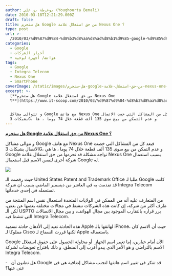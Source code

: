 ```yaml
---
author: يوغرطة بن علي (Youghourta Benali)
date: 2010-03-18T12:21:29.000Z
draft: false
title: هل ستحرم Google من حق استغلال علامة Nexus One ؟
type: post
url: >-
  /2010/03/%d9%87%d9%84-%d8%b3%d8%aa%d8%ad%d8%b1%d9%85-google-%d9%85%d9%86-%d8%ad%d9%82-%d8%a7%d8%b3%d8%aa%d8%ba%d9%84%d8%a7%d9%84-%d8%b9%d9%84%d8%a7%d9%85%d8%a9-nexus-one-%d8%9f/
categories:
  - Google
  - أخبار الشركات
  - هواتف/ أجهزة لوحية
tags:
  - Google
  - Integra Telecom
  - Nexus One
  - SmartPhone
coverImage: /static/images/هل-ستحرم-google-من-حق-استغلال-علامة-nexus-one-؟/nexusOne.png
excerpt: >-
  [**هل ستحرم Google من حق استغلال علامة Nexus One
  ؟**](https://www.it-scoop.com/2010/03/%d9%87%d9%84-%d8%b3%d8%aa%d8%ad%d8%b1%d9%85-google-%d9%85%d9%86-%d8%ad%d9%82-%d8%a7%d8%b3%d8%aa%d8%ba%d9%84%d8%a7%d9%84-%d8%b9%d9%84%d8%a7%d9%85%d8%a9-nexus-one-%d8%9f/)


  و تتوالى مشاكل Google مع هاتف Nexus One فبعد كل من المشاكل التي خصت الاتصال
  بشبكات 3G، و عدم التمكن من بيع سوى 135 ألف قطعة خلال 74 يوما ، ها
---
```

[**هل ستحرم Google من حق استغلال علامة Nexus One ؟**](https://www.it-scoop.com/2010/03/%d9%87%d9%84-%d8%b3%d8%aa%d8%ad%d8%b1%d9%85-google-%d9%85%d9%86-%d8%ad%d9%82-%d8%a7%d8%b3%d8%aa%d8%ba%d9%84%d8%a7%d9%84-%d8%b9%d9%84%d8%a7%d9%85%d8%a9-nexus-one-%d8%9f/)

و تتوالى مشاكل Google مع هاتف Nexus One فبعد كل من المشاكل التي خصت الاتصال بشبكات 3G، و عدم التمكن من بيع سوى 135 ألف قطعة خلال 74 يوما ، ها هي Google تواجه مشكلة قد تحرمها من حق استغلال علامة Nexus One بسبب استعمال شركة أخرى لنفس الاسم قبل استعمال Google له.

![](/static/images/هل-ستحرم-google-من-حق-استغلال-علامة-nexus-one-؟/nexusOne.png)

حيث رفضت الـ United States Patent and Trademark Office طلبا لـ Google كانت قد تقدمت به في العاشر من ديسمبر الماضي بسبب أن شركة Integra Telecom تستعمله في إحدى خدماتها.

من المتعارف عليه أنه من الممكن في الولايات المتحدة استعمال نفس اسم المنتجة من طرف أكثر من شركة، إن كانت هذه الشركات تنشط في مجالات مختلفة بعضها عن بعض، لكن الـ USPTO برر قراره بالتقارب الموجود بين مجال الهواتف، و بين مجال الاتصالات التي تنشط فيه Integra Telecom.

هذه الحادثة تعيد إلى الأذهان حادثة تسمية Apple لهاتفها بالـ iPhone، حيث أن الاسم كان مملوكا لـ Cisco لكنها قررت السماح لـ Apple باستعماله.

Google الآن أمام خيارين، إما تغيير اسم الجهاز  أو محاولة الحصول على حقوق استغلال الاسم بالتراضي و هو الأمر الذي يبدو أقرب إلى المنطق، و ذلك باقتراح تعويضات لشركة Integra Telecom.

\-   هل تظنون أن Google قد تفكر في تغيير اسم هاتفها لتجنب مشاكل إضافية هي في غنى عنها؟
